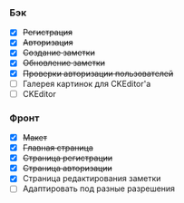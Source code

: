 ### Бэк
  - [x] ~~Регистрация~~
  - [x] ~~Авторизация~~
  - [x] ~~Создание заметки~~
  - [X] ~~Обновление заметки~~
  - [X] ~~Проверки авторизации пользователей~~
  - [ ] Галерея картинок для CKEditor'a
  - [ ] CKEditor
  
### Фронт
  - [x] ~~Макет~~
  - [x] ~~Главная страница~~
  - [x] ~~Страница регистрации~~
  - [x] ~~Страница авторизации~~
  - [x] Страница редактирования заметки
  - [ ] Адаптировать под разные разрешения
